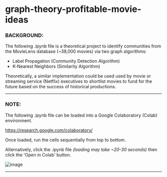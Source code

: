 # graph-theory-profitable-movie-ideas

### BACKGROUND: 

The following .ipynb file is a theoretical project to identify communities from the MovieLens database (~38,000 movies) via two graph algorithms: 

- Label Propagation (Community Detection Algorithm)
- K-Nearest Neighbors (Similarity Algorithm) 


Theoretically, a similar implementation could be used used by movie or streaming service (Netflix) executives to shortlist movies to fund for the future based on the success of historical productions.

---

### NOTE: 

The following .ipynb file can be loaded into a Google Colaboratory (Colab) environment. 

https://research.google.com/colaboratory/

Once loaded, run the cells sequentially from top to bottom.

Alternatively, click the .ipynb file _(loading may take ~20-30 seconds)_ then click the 'Open in Colab' button.

![image](https://user-images.githubusercontent.com/17456203/170380038-98cc73e6-6472-4b7a-b9b8-1deed347396c.png)

---
